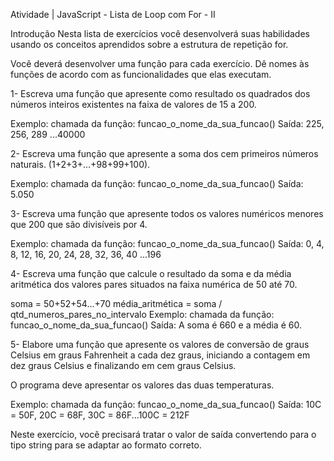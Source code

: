 Atividade | JavaScript - Lista de Loop com For - II

Introdução
Nesta lista de exercícios você desenvolverá suas habilidades usando os conceitos aprendidos sobre a estrutura de repetição for.

Você deverá desenvolver uma função para cada exercício. Dê nomes às funções de acordo com as funcionalidades que elas executam.

1- Escreva uma função que apresente como resultado os quadrados dos números inteiros existentes na faixa de valores de 15 a 200.

Exemplo:
chamada da função: funcao_o_nome_da_sua_funcao()
Saída: 225, 256, 289 ...40000

2- Escreva uma função que apresente a soma dos cem primeiros números naturais.
(1+2+3+...+98+99+100).

Exemplo:
chamada da função: funcao_o_nome_da_sua_funcao()
Saída: 5.050

3- Escreva uma função que apresente todos os valores numéricos menores que 200 que são divisíveis por 4.

Exemplo:
chamada da função: funcao_o_nome_da_sua_funcao()
Saída: 0, 4, 8, 12, 16, 20, 24, 28, 32, 36, 40 ...196

4- Escreva uma função que calcule o resultado da soma e da média aritmética dos valores pares situados na faixa numérica de 50 até 70.

soma = 50+52+54...+70
média_aritmética = soma / qtd_numeros_pares_no_intervalo⁠⁠ Exemplo:
chamada da função: funcao_o_nome_da_sua_funcao()
Saída: A soma é 660 e a média é 60.

5- Elabore uma função que apresente os valores de conversão de graus Celsius em graus Fahrenheit a cada dez graus, iniciando a contagem em dez graus Celsius e finalizando em cem graus Celsius.

O programa deve apresentar os valores das duas temperaturas.

Exemplo:
chamada da função: funcao_o_nome_da_sua_funcao()
Saída: 10C = 50F, 20C = 68F, 30C = 86F...100C = 212F

Neste exercício, você precisará tratar o valor de saída convertendo para o tipo string para se adaptar ao formato correto.